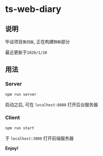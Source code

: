 # ts-web-diary

## 说明

毕设项目`第四版`,  正在构建`群聊`部分

最近更新于`2020/1/20`

## 用法

### Server

```bash
npm run server
```

启动之后, 可在 `localhost:8888` 打开后台服务器

### Client

```bash
npm run start
```

于 `localhost:3000` 打开前端服务器

**Enjoy!**